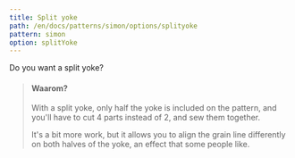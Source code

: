 ```yaml
---
title: Split yoke
path: /en/docs/patterns/simon/options/splityoke
pattern: simon
option: splitYoke
---
```


Do you want a split yoke?

> #### Waarom?
> 
> With a split yoke, only half the yoke is included on the pattern, and you'll have to cut 4 parts instead of 2, and sew them together.
> 
> It's a bit more work, but it allows you to align the grain line differently on both halves of the yoke, an effect that some people like.